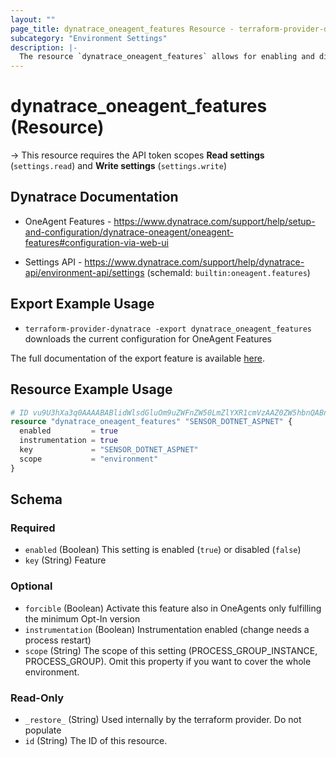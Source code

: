 ```yaml
---
layout: ""
page_title: dynatrace_oneagent_features Resource - terraform-provider-dynatrace"
subcategory: "Environment Settings"
description: |-
  The resource `dynatrace_oneagent_features` allows for enabling and disabling OneAgent Features (Sensors, ...)
---
```


# dynatrace_oneagent_features (Resource)

-> This resource requires the API token scopes **Read settings** (`settings.read`) and **Write settings** (`settings.write`)

## Dynatrace Documentation

- OneAgent Features - https://www.dynatrace.com/support/help/setup-and-configuration/dynatrace-oneagent/oneagent-features#configuration-via-web-ui

- Settings API - https://www.dynatrace.com/support/help/dynatrace-api/environment-api/settings (schemaId: `builtin:oneagent.features`)

## Export Example Usage

- `terraform-provider-dynatrace -export dynatrace_oneagent_features` downloads the current configuration for OneAgent Features

The full documentation of the export feature is available [here](https://dt-url.net/h203qmc).

## Resource Example Usage

```terraform
# ID vu9U3hXa3q0AAAABABlidWlsdGluOm9uZWFnZW50LmZlYXR1cmVzAAZ0ZW5hbnQABnRlbmFudAAkMWQzYjY4ODMtOWViZi0zMDljLTg1YjktNjg4OTcxYzE3NDM1vu9U3hXa3q0
resource "dynatrace_oneagent_features" "SENSOR_DOTNET_ASPNET" {
  enabled         = true
  instrumentation = true
  key             = "SENSOR_DOTNET_ASPNET"
  scope           = "environment"
}
```

<!-- schema generated by tfplugindocs -->
## Schema

### Required

- `enabled` (Boolean) This setting is enabled (`true`) or disabled (`false`)
- `key` (String) Feature

### Optional

- `forcible` (Boolean) Activate this feature also in OneAgents only fulfilling the minimum Opt-In version
- `instrumentation` (Boolean) Instrumentation enabled (change needs a process restart)
- `scope` (String) The scope of this setting (PROCESS_GROUP_INSTANCE, PROCESS_GROUP). Omit this property if you want to cover the whole environment.

### Read-Only

- `_restore_` (String) Used internally by the terraform provider. Do not populate
- `id` (String) The ID of this resource.
 